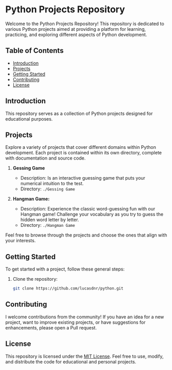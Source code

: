 # Python Projects Repository

Welcome to the Python Projects Repository! This repository is dedicated to various Python projects aimed at providing a platform for learning, practicing, and exploring different aspects of Python development.

## Table of Contents
- [Introduction](#introduction)
- [Projects](#projects)
- [Getting Started](#getting-started)
- [Contributing](#contributing)
- [License](#license)

## Introduction
This repository serves as a collection of Python projects designed for educational purposes.

## Projects
Explore a variety of projects that cover different domains within Python development. Each project is contained within its own directory, complete with documentation and source code.

1. **Gessing Game**
   - Description: Is an interactive guessing game that puts your numerical intuition to the test.
   - Directory: `./Gessing Game`

2. **Hangman Game:**
   - Description: Experience the classic word-guessing fun with our Hangman game! Challenge your vocabulary as you try to guess the hidden word letter by letter.
   - Directory: `./Hangman Game`


Feel free to browse through the projects and choose the ones that align with your interests.

## Getting Started
To get started with a project, follow these general steps:

1. Clone the repository:
   ```bash
   git clone https://github.com/lucasdnr/python.git

## Contributing
I welcome contributions from the community! If you have an idea for a new project, want to improve existing projects, or have suggestions for enhancements, please open a Pull request.

## License
This repository is licensed under the [MIT License](https://opensource.org/license/mit/). Feel free to use, modify, and distribute the code for educational and personal projects.